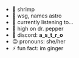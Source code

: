 - 🦐 shrimp
- 🪽 wsg, names astro
- 🎼 currently listening to...
- 🍃 high on dr. pepper
- 📲 discord: __a_s_t_r_o__
- 😉 pronouns: she/her
- ⚡ fun fact: im ginger

<!---
mrspigeon/mrspigeon is a ✨ special ✨ repository because its `README.md` (this file) appears on your GitHub profile.
You can click the Preview link to take a look at your changes.
--->
